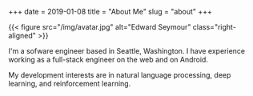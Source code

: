 +++
date = 2019-01-08
title = "About Me"
slug = "about"
+++

{{< figure src="/img/avatar.jpg" alt="Edward Seymour" class="right-aligned" >}}

I'm a sofware engineer based in Seattle, Washington. I have experience working as
a full-stack engineer on the web and on Android.

My development interests are in natural language processing, deep learning, and
reinforcement learning.

[freudensong llc]: https://freudensong.com

